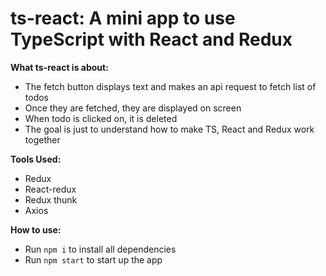 # ts-react: A mini app to use TypeScript with React and Redux

**What ts-react is about:**

- The fetch button displays text and makes an api request to fetch list of todos
- Once they are fetched, they are displayed on screen
- When todo is clicked on, it is deleted
- The goal is just to understand how to make TS, React and Redux work together


**Tools Used:**

- Redux
- React-redux
- Redux thunk
- Axios

**How to use:**

- Run `npm i` to install all dependencies
- Run `npm start` to start up the app
